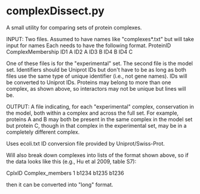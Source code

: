 # complexDissect.py
A small utility for comparing sets of protein complexes.

INPUT: 
Two files. Assumed to have names like "complexes*.txt" 
but will take input for names
Each needs to have the following format.
ProteinID	ComplexMembership
ID1	A
ID2	A
ID3	B
ID4	B
ID4	C

One of these files is for the "experimental" set.
The second file is the model set.
Identifiers should be Uniprot IDs but don't have to be as long as both
files use the same type of unique identifier (i.e., not gene names).
IDs will be converted to Uniprot IDs.
Proteins may belong to more than one complex, as shown above, so
interactors may not be unique but lines will be.

OUTPUT:
A file indicating, for each "experimental" complex, conservation
in the model, both within a complex and across the full set.
For example, proteins A and B may both be present in the same complex
in the model set but protein C, though in that complex in the
experimental set, may be in a completely different complex.

Uses ecoli.txt ID conversion file provided by Uniprot/Swiss-Prot.

Will also break down complexes into lists of the format shown above,
so if the data looks like this (e.g., Hu et al 2009, table S7):

CplxID	Complex_members
1	b1234	b1235	b1236

then it can be converted into "long" format.
